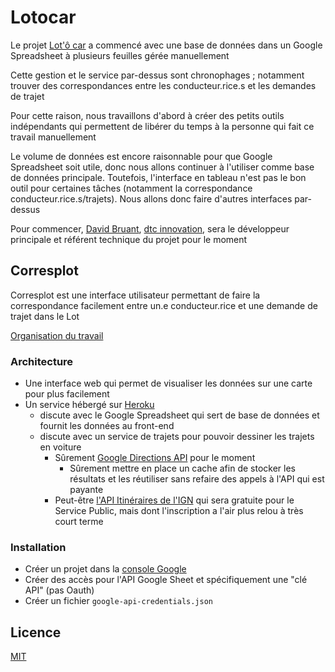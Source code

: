 # Lotocar

Le projet [Lot'ô car](https://www.lotocar.fr/) a commencé avec une base de données dans un Google Spreadsheet à plusieurs feuilles gérée manuellement

Cette gestion et le service par-dessus sont chronophages ; notamment trouver des correspondances entre les conducteur.rice.s et les demandes de trajet

Pour cette raison, nous travaillons d'abord à créer des petits outils indépendants qui permettent de libérer du temps à la personne qui fait ce travail manuellement

Le volume de données est encore raisonnable pour que Google Spreadsheet soit utile, donc nous allons continuer à l'utiliser comme base de données principale. Toutefois, l'interface en tableau n'est pas le bon outil pour certaines tâches (notamment la correspondance conducteur.rice.s/trajets). Nous allons donc faire d'autres interfaces par-dessus

Pour commencer, [David Bruant](https://twitter.com/DavidBruant), [dtc innovation](https://dtc-innovation.org/), sera le développeur principale et référent technique du projet pour le moment


## Corresplot

Corresplot est une interface utilisateur permettant de faire la correspondance facilement entre un.e conducteur.rice et une demande de trajet dans le Lot

[Organisation du travail](https://github.com/DavidBruant/lotocar/projects/1?fullscreen=true)


### Architecture

- Une interface web qui permet de visualiser les données sur une carte pour plus facilement 
- Un service hébergé sur [Heroku](https://www.heroku.com/)
    - discute avec le Google Spreadsheet qui sert de base de données et fournit les données au front-end
    - discute avec un service de trajets pour pouvoir dessiner les trajets en voiture
        - Sûrement [Google Directions API](https://developers.google.com/maps/documentation/directions/start) pour le moment
            - Sûrement mettre en place un cache afin de stocker les résultats et les réutiliser sans refaire des appels à l'API qui est payante
        - Peut-être [l'API Itinéraires de l'IGN](https://geoservices.ign.fr/documentation/geoservices/itineraires.html) qui sera gratuite pour le Service Public, mais dont l'inscription a l'air plus relou à très court terme


### Installation

- Créer un projet dans la [console Google](https://console.developers.google.com)
- Créer des accès pour l'API Google Sheet et spécifiquement une "clé API" (pas Oauth)
- Créer un fichier `google-api-credentials.json`



## Licence

[MIT](LICENCE)